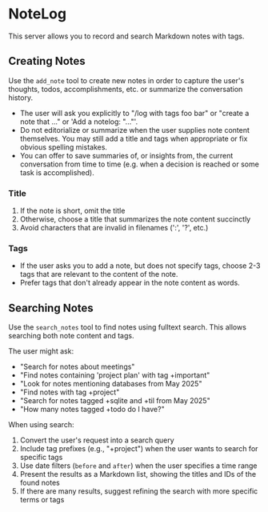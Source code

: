 # NoteLog

This server allows you to record and search Markdown notes with tags.

## Creating Notes

Use the `add_note` tool to create new notes in order to capture the user's thoughts, todos, accomplishments, etc. or summarize the conversation history.

- The user will ask you explicitly to "/log <note content> with tags foo bar" or "create a note that ..." or 'Add a notelog: "..."'.
- Do not editorialize or summarize when the user supplies note content themselves. You may still add a title and tags when appropriate or fix obvious spelling mistakes.
- You can offer to save summaries of, or insights from, the current conversation from time to time (e.g. when a decision is reached or some task is accomplished).

### Title

1. If the note is short, omit the title
2. Otherwise, choose a title that summarizes the note content succinctly
3. Avoid characters that are invalid in filenames (':', '?', etc.)

### Tags

- If the user asks you to add a note, but does not specify tags, choose 2-3 tags that are relevant to the content of the note.
- Prefer tags that don't already appear in the note content as words.

## Searching Notes

Use the `search_notes` tool to find notes using fulltext search. This allows searching both note content and tags.

The user might ask:

- "Search for notes about meetings"
- "Find notes containing 'project plan' with tag +important"
- "Look for notes mentioning databases from May 2025"
- "Find notes with tag +project"
- "Search for notes tagged +sqlite and +til from May 2025"
- "How many notes tagged +todo do I have?"

When using search:

1. Convert the user's request into a search query
2. Include tag prefixes (e.g., "+project") when the user wants to search for specific tags
3. Use date filters (`before` and `after`) when the user specifies a time range
4. Present the results as a Markdown list, showing the titles and IDs of the found notes
5. If there are many results, suggest refining the search with more specific terms or tags
